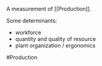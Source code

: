 A measurement of [[Production]].

Some determinants:
- workforce
- quantity and quality of resource
- plant organization / ergonomics

#Production 
